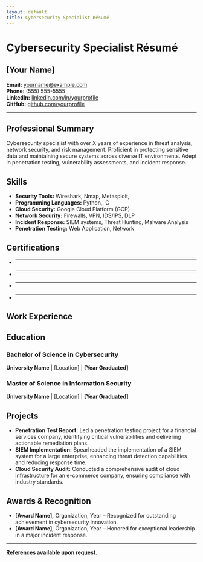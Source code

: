 ```yaml
---
layout: default
title: Cybersecurity Specialist Résumé
---
```


# Cybersecurity Specialist Résumé

## **[Your Name]**
**Email:** yourname@example.com  
**Phone:** (555) 555-5555  
**LinkedIn:** [linkedin.com/in/yourprofile](https://linkedin.com/in/yourprofile)  
**GitHub:** [github.com/yourprofile](https://github.com/yourprofile)

---

## Professional Summary
Cybersecurity specialist with over X years of experience in threat analysis, network security, and risk management. Proficient in protecting sensitive data and maintaining secure systems across diverse IT environments. Adept in penetration testing, vulnerability assessments, and incident response.

## Skills

- **Security Tools:** Wireshark, Nmap, Metasploit,
- **Programming Languages:** Python,, C
- **Cloud Security:** Google Cloud Platform (GCP)
- **Network Security:** Firewalls, VPN, IDS/IPS, DLP
- **Incident Response:** SIEM systems, Threat Hunting, Malware Analysis
- **Penetration Testing:** Web Application, Network

## Certifications

- **  **  
- **  **  
- ** **  
- ** **  

## Work Experience



## Education

### **Bachelor of Science in Cybersecurity**  
**University Name** | [Location] | **[Year Graduated]**

### **Master of Science in Information Security**  
**University Name** | [Location] | **[Year Graduated]**

## Projects

- **Penetration Test Report:** Led a penetration testing project for a financial services company, identifying critical vulnerabilities and delivering actionable remediation plans.
- **SIEM Implementation:** Spearheaded the implementation of a SIEM system for a large enterprise, enhancing threat detection capabilities and reducing response time.
- **Cloud Security Audit:** Conducted a comprehensive audit of cloud infrastructure for an e-commerce company, ensuring compliance with industry standards.

## Awards & Recognition

- **[Award Name],** Organization, Year – Recognized for outstanding achievement in cybersecurity innovation.
- **[Award Name],** Organization, Year – Honored for exceptional leadership in a major incident response.

---

**References available upon request.**
